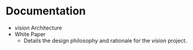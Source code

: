 # Documentation

- *vision* Architecture
- White Paper
    - Details the design philosophy and rationale for the *vision* project.